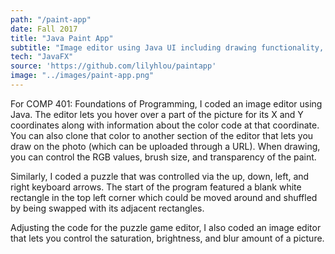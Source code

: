 ```yaml
---
path: "/paint-app"
date: Fall 2017
title: "Java Paint App"
subtitle: "Image editor using Java UI including drawing functionality, adjustments to image, and pixel inspector. Extended app to create a movable 9-piece puzzle."
tech: "JavaFX"
source: 'https://github.com/lilyhlou/paintapp'
image: "../images/paint-app.png"
---
```

For COMP 401: Foundations of Programming, I coded an image editor using Java. The editor lets you hover over a part of the picture for its X and Y coordinates along with information about the color code at that coordinate. You can also clone that color to another section of the editor that lets you draw on the photo (which can be uploaded through a URL). When drawing, you can control the RGB values, brush size, and transparency of the paint. 

Similarly, I coded a puzzle that was controlled via the up, down, left, and right keyboard arrows. The start of the program featured a blank white rectangle in the top left corner which could be moved around and shuffled by being swapped with its adjacent rectangles. 

Adjusting the code for the puzzle game editor, I also coded an image editor that lets you control the saturation, brightness, and blur amount of a picture.


